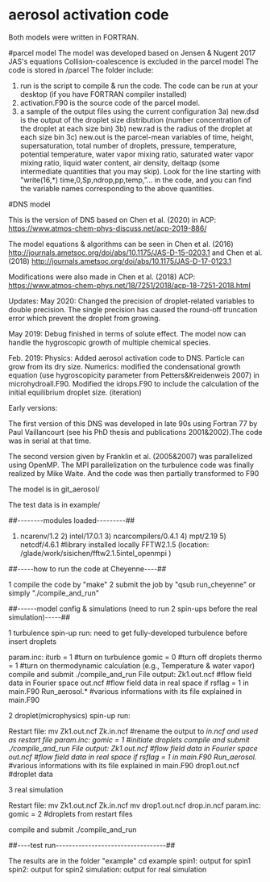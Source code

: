 # aerosol activation code
Both models were written in FORTRAN.

#parcel model
The model was developed based on Jensen & Nugent 2017 JAS's equations
Collision-coalescence is excluded in the parcel model
The code is stored in /parcel 
The folder include:
1) run is the script to compile & run the code. The code can be run at your desktop (if you have FORTRAN compiler installed)
2) activation.F90 is the source code of the parcel model. 
3) a sample of the output files using the current configuration 
	3a) new.dsd is the output of the droplet size distribution (number concentration of the droplet at each size bin)
	3b) new.rad is the radius of the droplet at each size bin
  	3c) new.out is the parcel-mean variables of time, height, supersaturation, total number of droplets, pressure, temperature, potential temperature, water vapor mixing ratio, saturated water vapor mixing ratio, liquid water content, air density, deltaqp (some intermediate quantities that you may skip). 
	Look for the line starting with "write(16,*) time,0,Sp,ndrop,pp,temp,”... in the code, and you can find the variable names corresponding to the above quantities. 


#DNS model

This is the version of DNS based on Chen et al. (2020) in ACP: https://www.atmos-chem-phys-discuss.net/acp-2019-886/


The model equations & algorithms can be seen in Chen et al. (2016) http://journals.ametsoc.org/doi/abs/10.1175/JAS-D-15-0203.1 
and Chen et al. (2018) http://journals.ametsoc.org/doi/abs/10.1175/JAS-D-17-0123.1

Modifications were also made in Chen et al. (2018) ACP: https://www.atmos-chem-phys.net/18/7251/2018/acp-18-7251-2018.html


Updates:
May 2020:
Changed the precision of droplet-related variables to double precision. The single precision has caused the round-off truncation error which prevent the droplet from growing.

May 2019:
Debug finished in terms of solute effect. The model now can handle the hygroscopic growth of multiple chemical species.

Feb. 2019: 
Physics: Added aerosol activation code to DNS. Particle can grow from its dry size. 
Numerics: modified the condensational growth equation (use hygroscopicity parameter from Petters&Kreidenweis 2007) in microhydroall.F90. Modified the idrops.F90 to include the calculation of the initial equilibrium droplet size. (iteration)

Early versions:

The first version of this DNS was developed in late 90s using Fortran 77 by Paul Vaillancourt (see his PhD thesis and publications 2001&2002).The code was in serial at that time.


The second version given by Franklin et al. (2005&2007) was parallelized using OpenMP. The MPI parallelization on the turbulence code was finally realized by Mike Waite. And the code was then partially transformed to F90


The model is in git_aerosol/

The test data is in example/

##--------modules loaded---------##

1) ncarenv/1.2   2) intel/17.0.1   3) ncarcompilers/0.4.1   4) mpt/2.19   5) netcdf/4.6.1
#library installed locally
FFTW2.1.5  (location: /glade/work/sisichen/fftw2.1.5intel_openmpi )

##-----how to run the code at Cheyenne----##

1 compile the code by "make" 
2 submit the job by "qsub run_cheyenne"
or simply "./compile_and_run"

##------model config & simulations (need to run 2 spin-ups before the real simulation)-----##

1 turbulence spin-up run: need to get fully-developed turbulence before insert droplets

param.inc: 
    iturb = 1 #turn on turbulence
    gomic = 0 #turn off droplets
    thermo = 1 #turn on thermodynamic calculation (e.g., Temperature & water vapor)
compile and submit
    ./compile_and_run
File output:
    Zk1.out.ncf     #flow field data in Fourier space
    out.ncf         #flow field data in real space if rsflag = 1 in main.F90
    Run_aerosol.*   #various informations with its file explained in main.F90

2 droplet(microphysics) spin-up run: 

Restart file:
    mv Zk1.out.ncf Zk.in.ncf #rename the output to *in.ncf and used as restart file
param.inc:
    gomic = 1 #initiate droplets
compile and submit
    ./compile_and_run
File output:
    Zk1.out.ncf     #flow field data in Fourier space
    out.ncf         #flow field data in real space if rsflag = 1 in main.F90
    Run_aerosol.*   #various informations with its file explained in main.F90
    drop1.out.ncf   #droplet data

3 real simulation

Restart file:
    mv Zk1.out.ncf Zk.in.ncf
    mv drop1.out.ncf drop.in.ncf
param.inc:
    gomic = 2 #droplets from restart files

compile and submit
    ./compile_and_run


##----test run----------------------------------##

The results are in the folder "example"
cd example
spin1: output for spin1
spin2: output for spin2
simulation: output for real simulation



